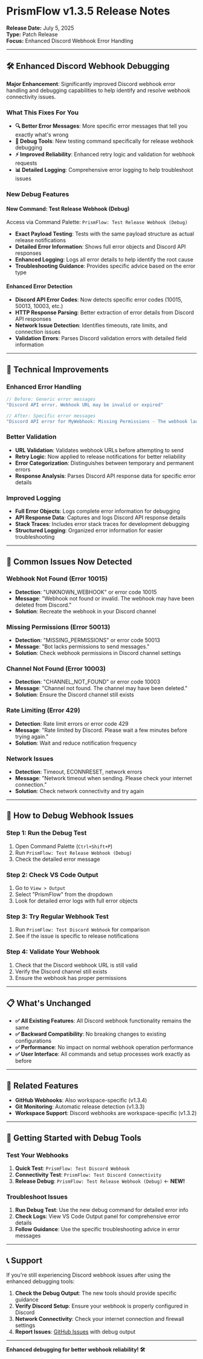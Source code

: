 # PrismFlow v1.3.5 Release Notes

**Release Date:** July 5, 2025  
**Type:** Patch Release  
**Focus:** Enhanced Discord Webhook Error Handling

---

## 🛠️ Enhanced Discord Webhook Debugging

**Major Enhancement**: Significantly improved Discord webhook error handling and debugging capabilities to help identify and resolve webhook connectivity issues.

### What This Fixes For You

- **🔍 Better Error Messages**: More specific error messages that tell you exactly what's wrong
- **🧪 Debug Tools**: New testing command specifically for release webhook debugging
- **⚡ Improved Reliability**: Enhanced retry logic and validation for webhook requests
- **📊 Detailed Logging**: Comprehensive error logging to help troubleshoot issues

### New Debug Features

#### New Command: Test Release Webhook (Debug)

Access via Command Palette: `PrismFlow: Test Release Webhook (Debug)`

- **Exact Payload Testing**: Tests with the same payload structure as actual release notifications
- **Detailed Error Information**: Shows full error objects and Discord API responses
- **Enhanced Logging**: Logs all error details to help identify the root cause
- **Troubleshooting Guidance**: Provides specific advice based on the error type

#### Enhanced Error Detection

- **Discord API Error Codes**: Now detects specific error codes (10015, 50013, 10003, etc.)
- **HTTP Response Parsing**: Better extraction of error details from Discord API responses
- **Network Issue Detection**: Identifies timeouts, rate limits, and connection issues
- **Validation Errors**: Parses Discord validation errors with detailed field information

---

## 🔧 Technical Improvements

### Enhanced Error Handling

```typescript
// Before: Generic error messages
"Discord API error. Webhook URL may be invalid or expired"

// After: Specific error messages
"Discord API error for MyWebhook: Missing Permissions - The webhook lacks permission to send messages in this channel"
```

### Better Validation

- **URL Validation**: Validates webhook URLs before attempting to send
- **Retry Logic**: Now applied to release notifications for better reliability
- **Error Categorization**: Distinguishes between temporary and permanent errors
- **Response Analysis**: Parses Discord API response data for specific error details

### Improved Logging

- **Full Error Objects**: Logs complete error information for debugging
- **API Response Data**: Captures and logs Discord API response details
- **Stack Traces**: Includes error stack traces for development debugging
- **Structured Logging**: Organized error information for easier troubleshooting

---

## 🚨 Common Issues Now Detected

### Webhook Not Found (Error 10015)
- **Detection**: "UNKNOWN_WEBHOOK" or error code 10015
- **Message**: "Webhook not found or invalid. The webhook may have been deleted from Discord."
- **Solution**: Recreate the webhook in your Discord channel

### Missing Permissions (Error 50013)
- **Detection**: "MISSING_PERMISSIONS" or error code 50013
- **Message**: "Bot lacks permissions to send messages."
- **Solution**: Check webhook permissions in Discord channel settings

### Channel Not Found (Error 10003)
- **Detection**: "CHANNEL_NOT_FOUND" or error code 10003
- **Message**: "Channel not found. The channel may have been deleted."
- **Solution**: Ensure the Discord channel still exists

### Rate Limiting (Error 429)
- **Detection**: Rate limit errors or error code 429
- **Message**: "Rate limited by Discord. Please wait a few minutes before trying again."
- **Solution**: Wait and reduce notification frequency

### Network Issues
- **Detection**: Timeout, ECONNRESET, network errors
- **Message**: "Network timeout when sending. Please check your internet connection."
- **Solution**: Check network connectivity and try again

---

## 🧪 How to Debug Webhook Issues

### Step 1: Run the Debug Test
1. Open Command Palette (`Ctrl+Shift+P`)
2. Run `PrismFlow: Test Release Webhook (Debug)`
3. Check the detailed error message

### Step 2: Check VS Code Output
1. Go to `View > Output`
2. Select "PrismFlow" from the dropdown
3. Look for detailed error logs with full error objects

### Step 3: Try Regular Webhook Test
1. Run `PrismFlow: Test Discord Webhook` for comparison
2. See if the issue is specific to release notifications

### Step 4: Validate Your Webhook
1. Check that the Discord webhook URL is still valid
2. Verify the Discord channel still exists
3. Ensure the webhook has proper permissions

---

## 📋 What's Unchanged

- **✅ All Existing Features**: All Discord webhook functionality remains the same
- **✅ Backward Compatibility**: No breaking changes to existing configurations
- **✅ Performance**: No impact on normal webhook operation performance
- **✅ User Interface**: All commands and setup processes work exactly as before

---

## 🔗 Related Features

- **GitHub Webhooks**: Also workspace-specific (v1.3.4)
- **Git Monitoring**: Automatic release detection (v1.3.3)
- **Workspace Support**: Discord webhooks are workspace-specific (v1.3.2)

---

## 🚀 Getting Started with Debug Tools

### Test Your Webhooks

1. **Quick Test**: `PrismFlow: Test Discord Webhook`
2. **Connectivity Test**: `PrismFlow: Test Discord Connectivity`
3. **Release Debug**: `PrismFlow: Test Release Webhook (Debug)` ← **NEW!**

### Troubleshoot Issues

1. **Run Debug Test**: Use the new debug command for detailed error info
2. **Check Logs**: View VS Code Output panel for comprehensive error details
3. **Follow Guidance**: Use the specific troubleshooting advice in error messages

---

## 📞 Support

If you're still experiencing Discord webhook issues after using the enhanced debugging tools:

1. **Check the Debug Output**: The new tools should provide specific guidance
2. **Verify Discord Setup**: Ensure your webhook is properly configured in Discord
3. **Network Connectivity**: Check your internet connection and firewall settings
4. **Report Issues**: [GitHub Issues](https://github.com/Seristic/Prism-Flow/issues) with debug output

---

**Enhanced debugging for better webhook reliability! 🛠️**
